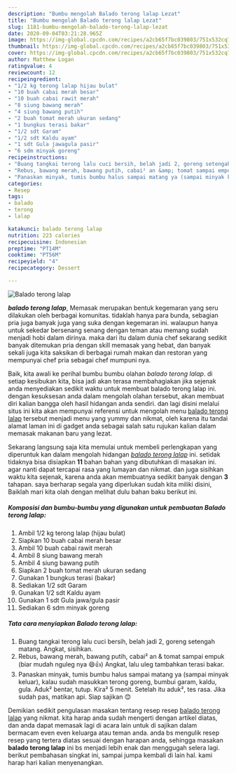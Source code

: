 ```yaml
---
description: "Bumbu mengolah Balado terong lalap Lezat"
title: "Bumbu mengolah Balado terong lalap Lezat"
slug: 1181-bumbu-mengolah-balado-terong-lalap-lezat
date: 2020-09-04T03:21:28.965Z
image: https://img-global.cpcdn.com/recipes/a2cb65f7bc039803/751x532cq70/balado-terong-lalap-foto-resep-utama.jpg
thumbnail: https://img-global.cpcdn.com/recipes/a2cb65f7bc039803/751x532cq70/balado-terong-lalap-foto-resep-utama.jpg
cover: https://img-global.cpcdn.com/recipes/a2cb65f7bc039803/751x532cq70/balado-terong-lalap-foto-resep-utama.jpg
author: Matthew Logan
ratingvalue: 4
reviewcount: 12
recipeingredient:
- "1/2 kg terong lalap hijau bulat"
- "10 buah cabai merah besar"
- "10 buah cabai rawit merah"
- "8 siung bawang merah"
- "4 siung bawang putih"
- "2 buah tomat merah ukuran sedang"
- "1 bungkus terasi bakar"
- "1/2 sdt Garam"
- "1/2 sdt Kaldu ayam"
- "1 sdt Gula jawagula pasir"
- "6 sdm minyak goreng"
recipeinstructions:
- "Buang tangkai terong lalu cuci bersih, belah jadi 2, goreng setengah matang. Angkat, sisihkan."
- "Rebus, bawang merah, bawang putih, cabai² an &amp; tomat sampai empuk (biar mudah nguleg nya 😄👍) Angkat, lalu uleg tambahkan terasi bakar."
- "Panaskan minyak, tumis bumbu halus sampai matang ya (sampai minyak keluar), kalau sudah masukkan terong goreng, bumbui garam, kaldu, gula. Aduk² bentar, tutup. Kira² 5 menit. Setelah itu aduk², tes rasa. Jika sudah pas, matikan api. Siap sajikan 😊"
categories:
- Resep
tags:
- balado
- terong
- lalap

katakunci: balado terong lalap 
nutrition: 223 calories
recipecuisine: Indonesian
preptime: "PT14M"
cooktime: "PT56M"
recipeyield: "4"
recipecategory: Dessert

---
```



![Balado terong lalap](https://img-global.cpcdn.com/recipes/a2cb65f7bc039803/751x532cq70/balado-terong-lalap-foto-resep-utama.jpg)

<b><i>balado terong lalap</i></b>, Memasak merupakan bentuk kegemaran yang seru dilakukan oleh berbagai komunitas. tidaklah hanya para bunda, sebagian pria juga banyak juga yang suka dengan kegemaran ini. walaupun hanya untuk sekedar bersenang senang dengan teman atau memang sudah menjadi hobi dalam dirinya. maka dari itu dalam dunia chef sekarang sedikit banyak ditemukan pria dengan skill memasak yang hebat, dan banyak sekali juga kita saksikan di berbagai rumah makan dan restoran yang mempunyai chef pria sebagai chef mumpuni nya.



Baik, kita awali ke perihal bumbu bumbu olahan <i>balado terong lalap</i>. di setiap kesibukan kita, bisa jadi akan terasa membahagiakan jika sejenak anda menyediakan sedikit waktu untuk membuat balado terong lalap ini. dengan kesuksesan anda dalam mengolah olahan tersebut, akan membuat diri kalian bangga oleh hasil hidangan anda sendiri. dan lagi disini melalui situs ini kita akan mempunyai referensi untuk mengolah menu <u>balado terong lalap</u> tersebut menjadi menu yang yummy dan nikmat, oleh karena itu tandai alamat laman ini di gadget anda sebagai salah satu rujukan kalian dalam memasak makanan baru yang lezat.


Sekarang langsung saja kita memulai untuk membeli perlengkapan yang diperuntuk kan dalam mengolah hidangan <u><i>balado terong lalap</i></u> ini. setidak tidaknya bisa disiapkan <b>11</b> bahan bahan yang dibutuhkan di masakan ini. agar nanti dapat tercapai rasa yang lumayan dan nikmat. dan juga sisihkan waktu kita sejenak, karena anda akan membuatnya sedikit banyak dengan <b>3</b> tahapan. saya berharap segala yang diperlukan sudah kita miliki disini, Baiklah mari kita olah dengan melihat dulu bahan baku berikut ini.

<!--inarticleads1-->

##### Komposisi dan bumbu-bumbu yang digunakan untuk pembuatan Balado terong lalap:

1. Ambil 1/2 kg terong lalap (hijau bulat)
1. Siapkan 10 buah cabai merah besar
1. Ambil 10 buah cabai rawit merah
1. Ambil 8 siung bawang merah
1. Ambil 4 siung bawang putih
1. Siapkan 2 buah tomat merah ukuran sedang
1. Gunakan 1 bungkus terasi (bakar)
1. Sediakan 1/2 sdt Garam
1. Gunakan 1/2 sdt Kaldu ayam
1. Gunakan 1 sdt Gula jawa/gula pasir
1. Sediakan 6 sdm minyak goreng




<!--inarticleads2-->

##### Tata cara menyiapkan Balado terong lalap:

1. Buang tangkai terong lalu cuci bersih, belah jadi 2, goreng setengah matang. Angkat, sisihkan.
1. Rebus, bawang merah, bawang putih, cabai² an &amp; tomat sampai empuk (biar mudah nguleg nya 😄👍) Angkat, lalu uleg tambahkan terasi bakar.
1. Panaskan minyak, tumis bumbu halus sampai matang ya (sampai minyak keluar), kalau sudah masukkan terong goreng, bumbui garam, kaldu, gula. Aduk² bentar, tutup. Kira² 5 menit. Setelah itu aduk², tes rasa. Jika sudah pas, matikan api. Siap sajikan 😊




Demikian sedikit pengulasan masakan tentang resep resep <u>balado terong lalap</u> yang nikmat. kita harap anda sudah mengerti dengan artikel diatas, dan anda dapat memasak lagi di acara lain untuk di sajikan dalam bermacam even even keluarga atau teman anda. anda bs mengulik resep resep yang tertera diatas sesuai dengan harapan anda, sehingga masakan <b>balado terong lalap</b> ini bs menjadi lebih enak dan menggugah selera lagi. berikut pembahasan singkat ini, sampai jumpa kembali di lain hal. kami harap hari kalian menyenangkan.
